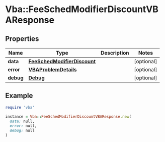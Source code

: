 # Vba::FeeSchedModifierDiscountVBAResponse

## Properties

| Name | Type | Description | Notes |
| ---- | ---- | ----------- | ----- |
| **data** | [**FeeSchedModifierDiscount**](FeeSchedModifierDiscount.md) |  | [optional] |
| **error** | [**VBAProblemDetails**](VBAProblemDetails.md) |  | [optional] |
| **debug** | [**Debug**](Debug.md) |  | [optional] |

## Example

```ruby
require 'vba'

instance = Vba::FeeSchedModifierDiscountVBAResponse.new(
  data: null,
  error: null,
  debug: null
)
```

